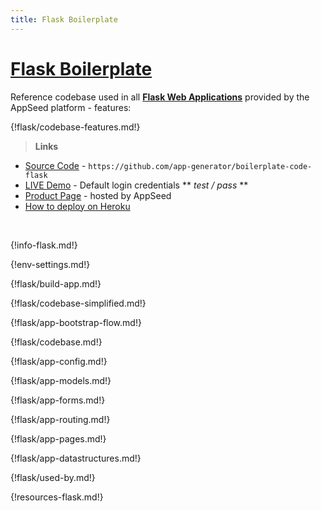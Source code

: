 ```yaml
---
title: Flask Boilerplate
---
```


# [Flask Boilerplate](https://appseed.us/boilerplate-code/flask-boilerplate)

Reference codebase used in all **[Flask Web Applications](https://appseed.us/apps/flask-apps)** provided by the AppSeed platform - features:

{!flask/codebase-features.md!}

> **Links**

- [Source Code](https://github.com/app-generator/boilerplate-code-flask) - `https://github.com/app-generator/boilerplate-code-flask`
- [LIVE Demo](https://boilerplate-code-flask.appseed.us/) - Default login credentials ** *test / pass* **
- [Product Page](https://appseed.us/boilerplate-code/flask-boilerplate) - hosted by AppSeed
- [How to deploy on Heroku](/how-to/flask-deploy-on-heroku)

<br />

{!info-flask.md!}

{!env-settings.md!}

{!flask/build-app.md!}

{!flask/codebase-simplified.md!}

{!flask/app-bootstrap-flow.md!}

{!flask/codebase.md!}

{!flask/app-config.md!}

{!flask/app-models.md!}

{!flask/app-forms.md!}

{!flask/app-routing.md!}

{!flask/app-pages.md!}

{!flask/app-datastructures.md!}

{!flask/used-by.md!}

{!resources-flask.md!}
